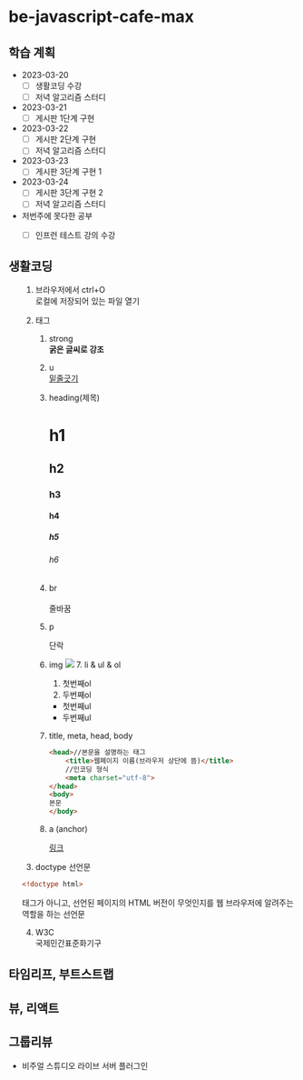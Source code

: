 # be-javascript-cafe-max

## 학습 계획

- 2023-03-20
    - [ ] 생활코딩 수강    
    - [ ] 저녁 알고리즘 스터디
- 2023-03-21   
    - [ ] 게시판 1단계 구현
- 2023-03-22   
    - [ ] 게시판 2단계 구현   
    - [ ] 저녁 알고리즘 스터디
- 2023-03-23   
    - [ ] 게시판 3단계 구현 1   
- 2023-03-24   
    - [ ] 게시판 3단계 구현 2   
    - [ ] 저녁 알고리즘 스터디

- 저번주에 못다한 공부
    - [ ] 인프런 테스트 강의 수강


## 생활코딩
<ol>

1. 브라우저에서 ctrl+O    
로컬에 저장되어 있는 파일 열기   

2. 태그 

<ul>

1. strong   
    <strong>굵은 글씨로 강조</strong>

2. u   
    <u>밑줄긋기</u>
    
3. heading(제목)   
    <h1>h1</h1>   
    <h2>h2</h2>   
    <h3>h3</h3>   
    <h4>h4</h4>   
    <h5>h5</h5>   
    <h6>h6</h6>

4. br<br>           
    줄바꿈<br>

5. p   
    <p>단락</p>

6. img
    <img src = https://user-images.githubusercontent.com/70848762/226504983-d266cedb-9016-4496-9b08-08270ff23e45.png>
    7. li & ul & ol
    <ol>
    <li>첫번째ol</li>
    <li>두번째ol</li>
    </ol>
    <ul>
    <li>첫번째ul</li>
    <li>두번째ul</li>
    </ul>

7. title, meta, head, body

    ```html
    <head>//본문을 설명하는 태그
        <title>웹페이지 이름(브라우저 상단에 뜸)</title>
        //인코딩 형식
        <meta charset="utf-8">
    </head>
    <body>
    본문
    </body>
    ``` 

8. a (anchor) 

    <a href = https://github.com/sejeong00/be-javascript-cafe-max>링크</a>

</ul>

3. doctype 선언문
```html
<!doctype html>
```
태그가 아니고, 선언된 페이지의 HTML 버전이 무엇인지를 웹 브라우저에 알려주는 역할을 하는 선언문

4. W3C   
국제민간표준화기구   

</ol>

## 타임리프, 부트스트랩

## 뷰, 리액트

## 그룹리뷰
- 비주얼 스튜디오 라이브 서버 플러그인




